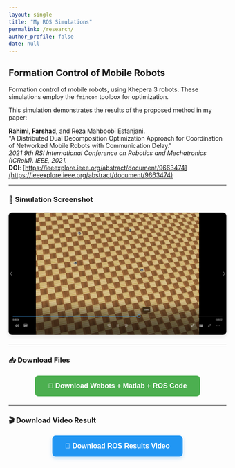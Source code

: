 ```yaml
---
layout: single
title: "My ROS Simulations"
permalink: /research/
author_profile: false
date: null
---
```


## Formation Control of Mobile Robots

Formation control of mobile robots, using Khepera 3 robots. These simulations employ the `fmincon` toolbox for optimization.

This simulation demonstrates the results of the proposed method in my paper:

**Rahimi, Farshad**, and Reza Mahboobi Esfanjani.  
"A Distributed Dual Decomposition Optimization Approach for Coordination of Networked Mobile Robots with Communication Delay."  
_2021 9th RSI International Conference on Robotics and Mechatronics (ICRoM). IEEE, 2021._  
**DOI**: [https://ieeexplore.ieee.org/abstract/document/9663474](https://ieeexplore.ieee.org/abstract/document/9663474)

---

### 🔧 Simulation Screenshot

<div style="text-align: center; margin: 20px 0;">
  <img src="/files/webots1.png" alt="Webots Simulation" style="max-width: 100%; height: auto; border-radius: 8px; box-shadow: 0 4px 8px rgba(0,0,0,0.1);">
</div>

---

### 📥 Download Files

<div style="text-align: center; margin: 20px 0;">
  <a href="/files/Simulation.rar" download>
    <button style="background-color: #4CAF50; color: white; padding: 15px 30px; border: none; border-radius: 8px; cursor: pointer; font-size: 16px; font-weight: bold;">
      💾 Download Webots + Matlab + ROS Code
    </button>
  </a>
</div>

---

### 🎬 Download Video Result

<div style="text-align: center; margin: 20px 0;">
  <a href="/files/formation_control.mp4" download>
    <button style="background-color: #2196F3; color: white; padding: 15px 30px; border: none; border-radius: 8px; cursor: pointer; font-size: 16px; font-weight: bold; box-shadow: 0 4px 8px rgba(33, 150, 243, 0.3); transition: all 0.3s ease;">
      🎥 Download ROS Results Video
    </button>
  </a>
</div>
